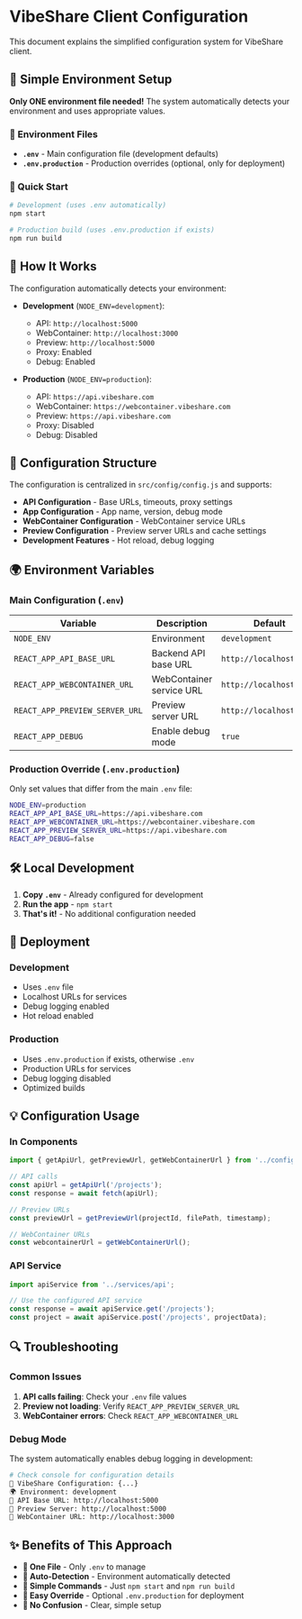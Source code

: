 # VibeShare Client Configuration

This document explains the simplified configuration system for VibeShare client.

## 🎯 Simple Environment Setup

**Only ONE environment file needed!** The system automatically detects your environment and uses appropriate values.

### 📁 Environment Files

- **`.env`** - Main configuration file (development defaults)
- **`.env.production`** - Production overrides (optional, only for deployment)

### 🚀 Quick Start

```bash
# Development (uses .env automatically)
npm start

# Production build (uses .env.production if exists)
npm run build
```

## 🔧 How It Works

The configuration automatically detects your environment:

- **Development** (`NODE_ENV=development`):
  - API: `http://localhost:5000`
  - WebContainer: `http://localhost:3000`
  - Preview: `http://localhost:5000`
  - Proxy: Enabled
  - Debug: Enabled

- **Production** (`NODE_ENV=production`):
  - API: `https://api.vibeshare.com`
  - WebContainer: `https://webcontainer.vibeshare.com`
  - Preview: `https://api.vibeshare.com`
  - Proxy: Disabled
  - Debug: Disabled

## 📝 Configuration Structure

The configuration is centralized in `src/config/config.js` and supports:

- **API Configuration** - Base URLs, timeouts, proxy settings
- **App Configuration** - App name, version, debug mode
- **WebContainer Configuration** - WebContainer service URLs
- **Preview Configuration** - Preview server URLs and cache settings
- **Development Features** - Hot reload, debug logging

## 🌍 Environment Variables

### Main Configuration (`.env`)

| Variable | Description | Default |
|----------|-------------|---------|
| `NODE_ENV` | Environment | `development` |
| `REACT_APP_API_BASE_URL` | Backend API base URL | `http://localhost:5000` |
| `REACT_APP_WEBCONTAINER_URL` | WebContainer service URL | `http://localhost:3000` |
| `REACT_APP_PREVIEW_SERVER_URL` | Preview server URL | `http://localhost:5000` |
| `REACT_APP_DEBUG` | Enable debug mode | `true` |

### Production Override (`.env.production`)

Only set values that differ from the main `.env` file:

```bash
NODE_ENV=production
REACT_APP_API_BASE_URL=https://api.vibeshare.com
REACT_APP_WEBCONTAINER_URL=https://webcontainer.vibeshare.com
REACT_APP_PREVIEW_SERVER_URL=https://api.vibeshare.com
REACT_APP_DEBUG=false
```

## 🛠️ Local Development

1. **Copy `.env`** - Already configured for development
2. **Run the app** - `npm start`
3. **That's it!** - No additional configuration needed

## 🚀 Deployment

### Development
- Uses `.env` file
- Localhost URLs for services
- Debug logging enabled
- Hot reload enabled

### Production
- Uses `.env.production` if exists, otherwise `.env`
- Production URLs for services
- Debug logging disabled
- Optimized builds

## 💡 Configuration Usage

### In Components

```javascript
import { getApiUrl, getPreviewUrl, getWebContainerUrl } from '../config/config';

// API calls
const apiUrl = getApiUrl('/projects');
const response = await fetch(apiUrl);

// Preview URLs
const previewUrl = getPreviewUrl(projectId, filePath, timestamp);

// WebContainer URLs
const webcontainerUrl = getWebContainerUrl();
```

### API Service

```javascript
import apiService from '../services/api';

// Use the configured API service
const response = await apiService.get('/projects');
const project = await apiService.post('/projects', projectData);
```

## 🔍 Troubleshooting

### Common Issues

1. **API calls failing**: Check your `.env` file values
2. **Preview not loading**: Verify `REACT_APP_PREVIEW_SERVER_URL`
3. **WebContainer errors**: Check `REACT_APP_WEBCONTAINER_URL`

### Debug Mode

The system automatically enables debug logging in development:

```bash
# Check console for configuration details
🔧 VibeShare Configuration: {...}
🌍 Environment: development
🔗 API Base URL: http://localhost:5000
📱 Preview Server: http://localhost:5000
🐳 WebContainer URL: http://localhost:3000
```

## ✨ Benefits of This Approach

- **🎯 One File** - Only `.env` to manage
- **🤖 Auto-Detection** - Environment automatically detected
- **🚀 Simple Commands** - Just `npm start` and `npm run build`
- **🔧 Easy Override** - Optional `.env.production` for deployment
- **📱 No Confusion** - Clear, simple setup
